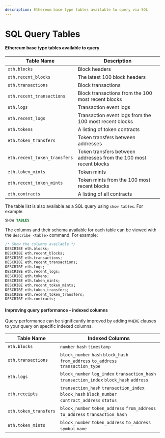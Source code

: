 ```yaml
---
description: Ethereum base type tables available to query via SQL
---
```


# SQL Query Tables

#### Ethereum base type tables available to query

| Table Name                   | Description                                                       |
| ---------------------------- | ----------------------------------------------------------------- |
| `eth.blocks`                 | Block headers                                                     |
| `eth.recent_blocks`          | The latest 100 block headers                                      |
| `eth.transactions`           | Block transactions                                                |
| `eth.recent_transactions`    | Block transactions from the 100 most recent blocks                |
| `eth.logs`                   | Transaction event logs                                            |
| `eth.recent_logs`            | Transaction event logs from the 100 most recent blocks            |
| `eth.tokens`                 | A listing of token contracts                                      |
| `eth.token_transfers`        | Token transfers between addresses                                 |
| `eth.recent_token_transfers` | Token transfers between addresses from the 100 most recent blocks |
| `eth.token_mints`            | Token mints                                                       |
| `eth.recent_token_mints`     | Token mints from the 100 most recent blocks                       |
| `eth.contracts`              | A listing of all contracts                                        |

The table list is also available as a SQL query using `show tables`. For example:

```sql
SHOW TABLES
```

The columns and their schema available for each table can be viewed with the `describe <table>` command. For example:

```sql
/* Show the columns available */
DESCRIBE eth.blocks;
DESCRIBE eth.recent_blocks;
DESCRIBE eth.transactions;
DESCRIBE eth.recent_transactions;
DESCRIBE eth.logs;
DESCRIBE eth.recent_logs;
DESCRIBE eth.tokens;
DESCRIBE eth.token_mints;
DESCRIBE eth.recent_token_mints;
DESCRIBE eth.token_transfers;
DESCRIBE eth.recent_token_transfers;
DESCRIBE eth.contracts;
```

#### Improving query performance - indexed columns

Query performance can be significantly improved by adding `WHERE` clauses to your query on specific indexed columns.

| Table Name            | Indexed Columns                                                                                |
| --------------------- | ---------------------------------------------------------------------------------------------- |
| `eth.blocks`          | `number` `hash` `timestamp`                                                                    |
| `eth.transactions`    | `block_number` `hash` `block_hash` `from_address` `to_address` `transaction_type`              |
| `eth.logs`            | `block_number` `log_index` `transaction_hash` `transaction_index` `block_hash` `address`       |
| `eth.receipts`        | `transaction_hash` `transaction_index` `block_hash` `block_number` `contract_address` `status` |
| `eth.token_transfers` | `block_number` `token_address` `from_address` `to_address` `transaction_hash`                  |
| `eth.token_mints`     | `block_number` `token_address` `to_address` `symbol` `name`                                    |

